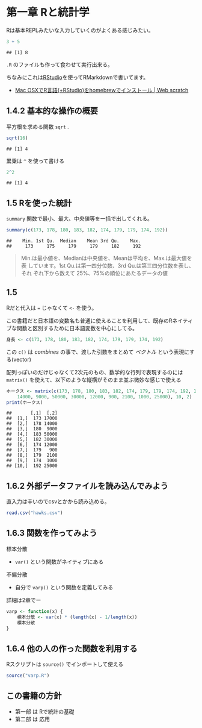 # 第一章 Rと統計学

Rは基本REPLみたいな入力していくのがよくある感じみたい。


```r
3 + 5
```

```
## [1] 8
```


`.R` のファイルも作って食わせて実行出来る。

ちなみにこれは[RStudio](http://www.rstudio.com/ "RStudio")を使ってRMarkdownで書いてます。

- [Mac OSXでR言語(+RStudio)をhomebrewでインストール | Web scratch](http://efcl.info/2013/1215/res3542/ "Mac OSXでR言語(+RStudio)をhomebrewでインストール | Web scratch")

## 1.4.2 基本的な操作の概要

平方根を求める関数 `sqrt` .


```r
sqrt(16)
```

```
## [1] 4
```


累乗は `^` を使って書ける


```r
2^2
```

```
## [1] 4
```


## 1.5 Rを使った統計

`summary` 関数で最小、最大、中央値等を一括で出してくれる。


```r
summary(c(173, 178, 180, 183, 182, 174, 179, 179, 174, 192))
```

```
##    Min. 1st Qu.  Median    Mean 3rd Qu.    Max. 
##     173     175     179     179     182     192
```


> Min.は最小値を、Medianは中央値を、Meanは平均を、Max.は最大値を表 しています。1st Qu.は第一四分位数、3rd Qu.は第三四分位数を表し、それ ぞれ下から数えて 25%、75%の順位にあたるデータの値

## 1.5

Rだと代入は `=` じゃなくて `<-` を使う。

この書籍だと日本語の変数名も普通に使えることを利用して、既存のRネイティブな関数と区別するために日本語変数を中心にしてる。


```r
身長 <- c(173, 178, 180, 183, 182, 174, 179, 179, 174, 192)
```


この `c()` は _combines_ の事で、渡した引数をまとめて *ベクトル* という表現にする(vector)

配列っぽいのだけじゃなくて2次元のもの、数学的な行列で表現するのには `matrix()` を使えて、以下のような縦横がそのまま並ぶ微妙な感じで使える


```r
ホークス <- matrix(c(173, 178, 180, 183, 182, 174, 179, 179, 174, 192, 17000, 
    14000, 9000, 50000, 30000, 12000, 900, 2100, 1000, 25000), 10, 2)
print(ホークス)
```

```
##       [,1]  [,2]
##  [1,]  173 17000
##  [2,]  178 14000
##  [3,]  180  9000
##  [4,]  183 50000
##  [5,]  182 30000
##  [6,]  174 12000
##  [7,]  179   900
##  [8,]  179  2100
##  [9,]  174  1000
## [10,]  192 25000
```


## 1.6.2 外部データファイルを読み込んでみよう

直入力は辛いのでcsvとかから読み込める。


```r
read.csv("hawks.csv")
```


## 1.6.3 関数を作ってみよう

標本分散
- `var()` という関数がネイティブにある

不偏分散
- 自分で `varp()` という関数を定義してみる

詳細は2章でー


```r
varp <- function(x) {
    標本分散 <- var(x) * (length(x) - 1/length(x))
    標本分散
}
```


## 1.6.4 他の人の作った関数を利用する

Rスクリプトは `source()` でインポートして使える


```r
source("varp.R")
```


## この書籍の方針

- 第一部 は Rで統計の基礎
- 第二部 は 応用



